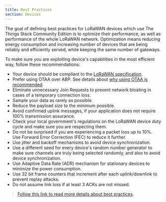 ```yaml
---
title: Best Practices
section: Devices
---
```


The goal of defining best practices for LoRaWAN devices which use The Things Stack Community Edition is to optimize their performance, as well as performance of the whole LoRaWAN network. Optimization means reducing energy consumption and increasing number of devices that are being reliably and efficiently served, while keeping the same number of gateways. 

To make sure you are exploiting device's capabilities in the most efficient way, follow these recommendations:

- Your device should be compliant to the <a href="https://lora-alliance.org/about-lorawan/" target="_blank">LoRaWAN specification</a>.
- Prefer using OTAA over ABP. See details about <a href="https://www.thethingsindustries.com/docs/devices/abp-vs-otaa/" target="_blank">why using OTAA is recommended</a>.
- Eliminate unnecessary Join Requests to prevent network bloating in cases of a temporary connection loss.
- Sample your data as rarely as possible. 
- Reduce the payload size to the minimum possible. 
- Avoid confirmed uplink messages, if your application does not require 100% transmission assurance.
- Check your local government's regulations on the LoRaWAN device duty cycle and make sure you are respecting them.
- Do not be surprised if you are experiencing a packet loss up to 10%. Use Forward Error Correction (FEC) to reduce it further.
- Use jitter and backoff mechanisms to avoid device synchronization. 
- Use a different seed for every device's random number generator to make sure channels are truly being selected randomly, and also to avoid device synchronization.
- Use Adaptive Data Rate (ADR) mechanism for stationary devices to minimize the power consumption. 
- Use 32 bit frame counters that increment after each uplink/downlink to prevent replay attacks.
- Do not assume link loss if at least 3 ACKs are not missed. 

> <a href="https://www.thethingsindustries.com/docs/devices/best-practices/" target="_blank">Follow this link to read more details about best practices</a>.
